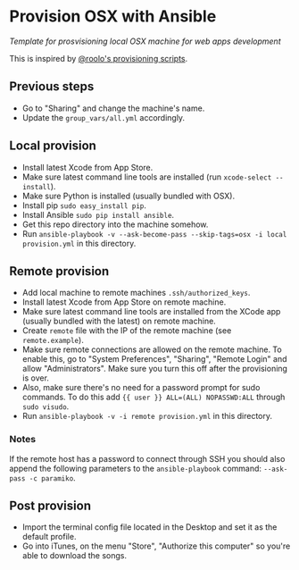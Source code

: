 # Provision OSX with Ansible

*Template for prosvisioning local OSX machine for web apps development*

This is inspired by [@roolo's provisioning scripts](roolo/provision-ansible).

## Previous steps

* Go to "Sharing" and change the machine's name.
* Update the `group_vars/all.yml` accordingly.

## Local provision

* Install latest Xcode from App Store.
* Make sure latest command line tools are installed (run
  `xcode-select --install`).
* Make sure Python is installed (usually bundled with OSX).
* Install pip `sudo easy_install pip`.
* Install Ansible `sudo pip install ansible`.
* Get this repo directory into the machine somehow.
* Run `ansible-playbook -v --ask-become-pass --skip-tags=osx -i local provision.yml` in this directory.

## Remote provision

* Add local machine to remote machines `.ssh/authorized_keys`.
* Install latest Xcode from App Store on remote machine.
* Make sure latest command line tools are installed from the XCode app (usually
  bundled with the latest) on remote machine.
* Create `remote` file with the IP of the remote machine (see `remote.example`).
* Make sure remote connections are allowed on the remote machine. To enable
  this, go to "System Preferences", "Sharing", "Remote Login" and allow
  "Administrators". Make sure you turn this off after the provisioning is over.
* Also, make sure there's no need for a password prompt for sudo commands. To do
  this add `{{ user }} ALL=(ALL) NOPASSWD:ALL` through `sudo visudo`.
* Run `ansible-playbook -v -i remote provision.yml`  in this directory.

### Notes

If the remote host has a password to connect through SSH you should also append
the following parameters to the `ansible-playbook` command:
`--ask-pass -c paramiko`.

## Post provision

* Import the terminal config file located in the Desktop and set it as the
  default profile.
* Go into iTunes, on the menu "Store", "Authorize this computer" so you're
  able to download the songs.
